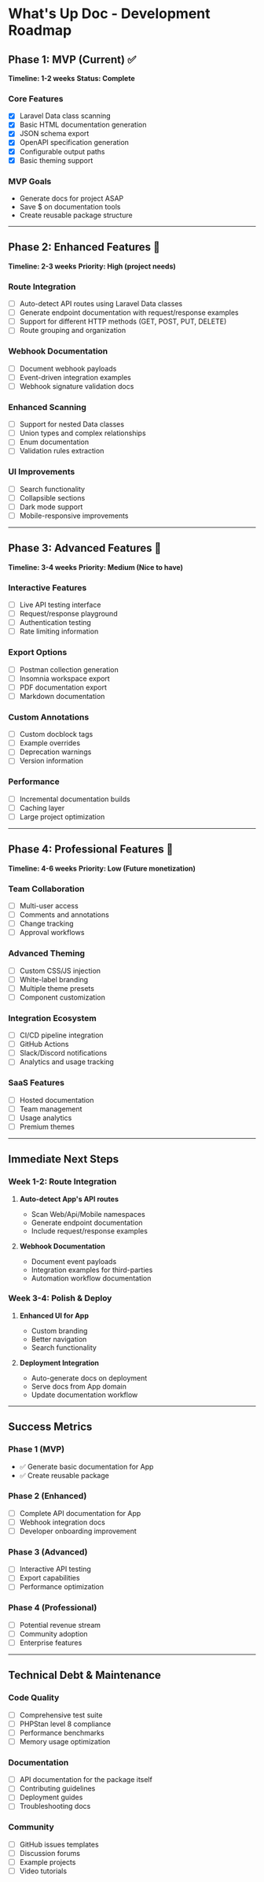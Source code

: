 # What's Up Doc - Development Roadmap

## Phase 1: MVP (Current) ✅
**Timeline: 1-2 weeks**
**Status: Complete**

### Core Features
- [x] Laravel Data class scanning
- [x] Basic HTML documentation generation
- [x] JSON schema export
- [x] OpenAPI specification generation
- [x] Configurable output paths
- [x] Basic theming support

### MVP Goals
- Generate docs for project ASAP
- Save $ on documentation tools
- Create reusable package structure

---

## Phase 2: Enhanced Features 🚧
**Timeline: 2-3 weeks**
**Priority: High (project needs)**

### Route Integration
- [ ] Auto-detect API routes using Laravel Data classes
- [ ] Generate endpoint documentation with request/response examples
- [ ] Support for different HTTP methods (GET, POST, PUT, DELETE)
- [ ] Route grouping and organization

### Webhook Documentation
- [ ] Document webhook payloads
- [ ] Event-driven integration examples
- [ ] Webhook signature validation docs

### Enhanced Scanning
- [ ] Support for nested Data classes
- [ ] Union types and complex relationships
- [ ] Enum documentation
- [ ] Validation rules extraction

### UI Improvements
- [ ] Search functionality
- [ ] Collapsible sections
- [ ] Dark mode support
- [ ] Mobile-responsive improvements

---

## Phase 3: Advanced Features 🔮
**Timeline: 3-4 weeks**
**Priority: Medium (Nice to have)**

### Interactive Features
- [ ] Live API testing interface
- [ ] Request/response playground
- [ ] Authentication testing
- [ ] Rate limiting information

### Export Options
- [ ] Postman collection generation
- [ ] Insomnia workspace export
- [ ] PDF documentation export
- [ ] Markdown documentation

### Custom Annotations
- [ ] Custom docblock tags
- [ ] Example overrides
- [ ] Deprecation warnings
- [ ] Version information

### Performance
- [ ] Incremental documentation builds
- [ ] Caching layer
- [ ] Large project optimization

---

## Phase 4: Professional Features 💼
**Timeline: 4-6 weeks**
**Priority: Low (Future monetization)**

### Team Collaboration
- [ ] Multi-user access
- [ ] Comments and annotations
- [ ] Change tracking
- [ ] Approval workflows

### Advanced Theming
- [ ] Custom CSS/JS injection
- [ ] White-label branding
- [ ] Multiple theme presets
- [ ] Component customization

### Integration Ecosystem
- [ ] CI/CD pipeline integration
- [ ] GitHub Actions
- [ ] Slack/Discord notifications
- [ ] Analytics and usage tracking

### SaaS Features
- [ ] Hosted documentation
- [ ] Team management
- [ ] Usage analytics
- [ ] Premium themes

---

## Immediate Next Steps

### Week 1-2: Route Integration
1. **Auto-detect App's API routes**
   - Scan Web/Api/Mobile namespaces
   - Generate endpoint documentation
   - Include request/response examples

2. **Webhook Documentation**
   - Document event payloads
   - Integration examples for third-parties
   - Automation workflow documentation

### Week 3-4: Polish & Deploy
1. **Enhanced UI for App**
   - Custom branding
   - Better navigation
   - Search functionality

2. **Deployment Integration**
   - Auto-generate docs on deployment
   - Serve docs from App domain
   - Update documentation workflow

---

## Success Metrics

### Phase 1 (MVP)
- ✅ Generate basic documentation for App
- ✅ Create reusable package

### Phase 2 (Enhanced)
- [ ] Complete API documentation for App
- [ ] Webhook integration docs
- [ ] Developer onboarding improvement

### Phase 3 (Advanced)
- [ ] Interactive API testing
- [ ] Export capabilities
- [ ] Performance optimization

### Phase 4 (Professional)
- [ ] Potential revenue stream
- [ ] Community adoption
- [ ] Enterprise features

---

## Technical Debt & Maintenance

### Code Quality
- [ ] Comprehensive test suite
- [ ] PHPStan level 8 compliance
- [ ] Performance benchmarks
- [ ] Memory usage optimization

### Documentation
- [ ] API documentation for the package itself
- [ ] Contributing guidelines
- [ ] Deployment guides
- [ ] Troubleshooting docs

### Community
- [ ] GitHub issues templates
- [ ] Discussion forums
- [ ] Example projects
- [ ] Video tutorials
